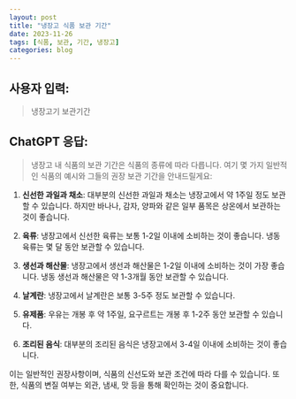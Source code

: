 ```yaml
---
layout: post
title: "냉장고 식품 보관 기간"
date: 2023-11-26
tags: [식품, 보관, 기간, 냉장고]
categories: blog
---
```


## 사용자 입력:
> 냉장고기 보관기간

## ChatGPT 응답:
> 냉장고 내 식품의 보관 기간은 식품의 종류에 따라 다릅니다. 여기 몇 가지 일반적인 식품의 예시와 그들의 권장 보관 기간을 안내드릴게요:

1. **신선한 과일과 채소**: 대부분의 신선한 과일과 채소는 냉장고에서 약 1주일 정도 보관할 수 있습니다. 하지만 바나나, 감자, 양파와 같은 일부 품목은 상온에서 보관하는 것이 좋습니다.

2. **육류**: 냉장고에서 신선한 육류는 보통 1-2일 이내에 소비하는 것이 좋습니다. 냉동 육류는 몇 달 동안 보관할 수 있습니다.

3. **생선과 해산물**: 냉장고에서 생선과 해산물은 1-2일 이내에 소비하는 것이 가장 좋습니다. 냉동 생선과 해산물은 약 1-3개월 동안 보관할 수 있습니다.

4. **날계란**: 냉장고에서 날계란은 보통 3-5주 정도 보관할 수 있습니다.

5. **유제품**: 우유는 개봉 후 약 1주일, 요구르트는 개봉 후 1-2주 동안 보관할 수 있습니다.

6. **조리된 음식**: 대부분의 조리된 음식은 냉장고에서 3-4일 이내에 소비하는 것이 좋습니다.

이는 일반적인 권장사항이며, 식품의 신선도와 보관 조건에 따라 다를 수 있습니다. 또한, 식품의 변질 여부는 외관, 냄새, 맛 등을 통해 확인하는 것이 중요합니다.

